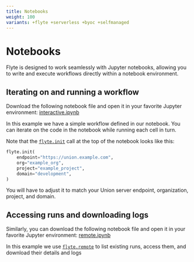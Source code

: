 ```yaml
---
title: Notebooks
weight: 100
variants: +flyte +serverless +byoc +selfmanaged
---
```


# Notebooks

Flyte is designed to work seamlessly with Jupyter notebooks, allowing you to write and execute workflows directly within a notebook environment.

## Iterating on and running a workflow

Download the following notebook file and open it in your favorite Jupyter environment: [interactive.ipynb](../_static/public/interactive.ipynb)

<!-- TODO: add back when working
{{< download "/_static/public/interactive.ipynb" "interactive.ipynb" >}}
-->

In this example we have a simple workflow defined in our notebook.
You can iterate on the code in the notebook while running each cell in turn.

Note that the [`flyte.init`](../api-reference/flyte-sdk/packages/flyte#init) call at the top of the notebook looks like this:

```python
flyte.init(
    endpoint="https://union.example.com",
    org="example_org",
    project="example_project",
    domain="development",
)
```

You will have to adjust it to match your Union server endpoint, organization, project, and domain.

## Accessing runs and downloading logs

Similarly, you can download the following notebook file and open it in your favorite Jupyter environment: [remote.ipynb](../_static/public/remote.ipynb)

<!-- TODO: add back when working
{{< download "/_static/public/remote.ipynb" "remote.ipynb" >}}
-->

In this example we use [`flyte.remote`](../api-reference/flyte-sdk/packages/flyte.remote) to list existing runs, access them, and download their details and logs



